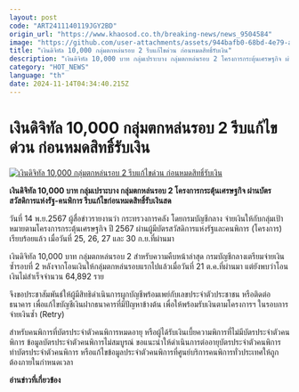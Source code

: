 ```yaml
---
layout: post
code: "ART2411140119JGY2BD"
origin_url: "https://www.khaosod.co.th/breaking-news/news_9504584"
image: "https://github.com/user-attachments/assets/944bafb0-68bd-4e79-a8e1-21ac59bfb53c"
title: "เงินดิจิทัล 10,000 กลุ่มตกหล่นรอบ 2 รีบแก้ไขด่วน ก่อนหมดสิทธิ์รับเงิน"
description: "เงินดิจิทัล 10,000 บาท กลุ่มเปราะบาง กลุ่มตกหล่นรอบ 2 โครงการกระตุ้นเศรษฐกิจ ผ่านบัตรสวัสดิการแห่งรัฐ-คนพิการ รีบแก้ไขก่อนหมดสิทธิ์รับเงินสด"
category: "HOT_NEWS"
language: "th"
date: 2024-11-14T04:34:40.215Z
---
```


# เงินดิจิทัล 10,000 กลุ่มตกหล่นรอบ 2 รีบแก้ไขด่วน ก่อนหมดสิทธิ์รับเงิน

[![เงินดิจิทัล 10,000 กลุ่มตกหล่นรอบ 2 รีบแก้ไขด่วน ก่อนหมดสิทธิ์รับเงิน](https://www.khaosod.co.th/wpapp/uploads/2024/11/State-welfare-card-1.jpg "เงินดิจิทัล 10,000 กลุ่มตกหล่นรอบ 2 รีบแก้ไขด่วน ก่อนหมดสิทธิ์รับเงิน")](https://www.khaosod.co.th/wpapp/uploads/2024/11/State-welfare-card-1.jpg)

**เงินดิจิทัล 10,000 บาท กลุ่มเปราะบาง กลุ่มตกหล่นรอบ 2 โครงการกระตุ้นเศรษฐกิจ ผ่านบัตรสวัสดิการแห่งรัฐ-คนพิการ รีบแก้ไขก่อนหมดสิทธิ์รับเงินสด**

วันที่ 14 พ.ย.2567 ผู้สื่อข่าวรายงานว่า กระทรวงการคลัง โดยกรมบัญชีกลาง จ่ายเงินให้กับกลุ่มเป้าหมายตามโครงการกระตุ้นเศรษฐกิจ ปี 2567 ผ่านผู้มีบัตรสวัสดิการแห่งรัฐและคนพิการ (โครงการ) เรียบร้อยแล้ว เมื่อวันที่ 25, 26, 27 และ 30 ก.ย.ที่ผ่านมา

เงินดิจิทัล 10,000 บาท กลุ่มตกหล่นรอบ 2 สำหรับความคืบหน้าล่าสุด กรมบัญชีกลางเตรียมจ่ายเงินซ้ำรอบที่ 2 หลังจากโอนเงินให้กลุ่มตกหล่นรอบแรกไปแล้วเมื่อวันที่ 21 ต.ค.ที่ผ่านมา แต่ยังพบว่าโอนเงินไม่สำเร็จจำนวน 64,892 ราย

จึงขอประชาสัมพันธ์ให้ผู้มีสิทธิดำเนินการผูกบัญชีพร้อมเพย์กับเลขประจำตัวประชาชน หรือติดต่อธนาคาร เพื่อแก้ไขบัญชีเงินฝากธนาคารที่มีปัญหาข้างต้น เพื่อให้พร้อมรับเงินตามโครงการฯ ในรอบการจ่ายเงินซ้ำ (Retry)

สำหรับคนพิการที่บัตรประจำตัวคนพิการหมดอายุ หรือผู้ได้รับเงินเบี้ยความพิการที่ไม่มีบัตรประจำตัวคนพิการ ข้อมูลบัตรประจำตัวคนพิการไม่สมบูรณ์ ขอแนะนำให้ดำเนินการต่ออายุบัตรประจำตัวคนพิการ ทำบัตรประจำตัวคนพิการ หรือแก้ไขข้อมูลประจำตัวคนพิการที่ศูนย์บริการคนพิการทั่วประเทศให้ถูกต้องภายในกำหนดเวลา

**อ่านข่าวที่เกี่ยวข้อง**